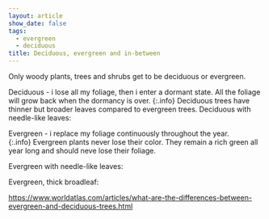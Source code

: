 ```yaml
---
layout: article
show_date: false
tags: 
  - evergreen
  - deciduous
title: Deciduous, evergreen and in-between
---
```

Only woody plants, trees and shrubs get to be deciduous or evergreen.

Deciduous - i lose all my foliage, then i enter a dormant state. All the foliage will grow back when the dormancy is over.
{:.info}
Deciduous trees have thinner but broader leaves compared to evergreen trees.
Deciduous with needle-like leaves:


Evergreen - i replace my foliage continuously throughout the year.  
{:.info}
Evergreen plants never lose their color. They remain a rich green all year long and should neve lose their foliage.

Evergreen with needle-like leaves: 

Evergreen, thick broadleaf: 


https://www.worldatlas.com/articles/what-are-the-differences-between-evergreen-and-deciduous-trees.html